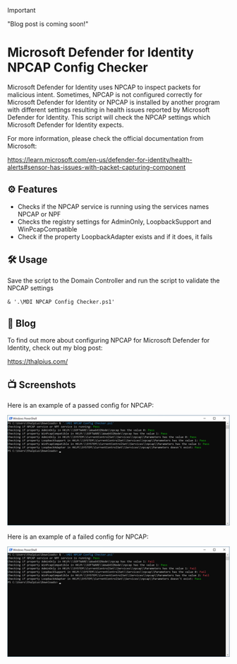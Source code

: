 > [!IMPORTANT]
> "Blog post is coming soon!"

# Microsoft Defender for Identity NPCAP Config Checker

Microsoft Defender for Identity uses NPCAP to inspect packets for malicious intent. Sometimes, NPCAP is not configured correctly for Microsoft Defender for Identity or NPCAP is installed by another program with different settings resulting in health issues reported by Microsoft Defender for Identity. This script will check the NPCAP settings which Microsoft Defender for Identity expects.

For more information, please check the official documentation from Microsoft:

https://learn.microsoft.com/en-us/defender-for-identity/health-alerts#sensor-has-issues-with-packet-capturing-component

## ⚙️ Features

- Checks if the NPCAP service is running using the services names NPCAP or NPF
- Checks the registry settings for AdminOnly, LoopbackSupport and WinPcapCompatible
- Check if the property LoopbackAdapter exists and if it does, it fails

## 🛠️ Usage

Save the script to the Domain Controller and run the script to validate the NPCAP settings
````
& '.\MDI NPCAP Config Checker.ps1'
````

## 📄 Blog

To find out more about configuring NPCAP for Microsoft Defender for Identity, check out my blog post:

https://thalpius.com/

## 📺 Screenshots
Here is an example of a passed config for NPCAP:

![Alt text](/Screenshots/MicrosoftDefenderForIdentityNPCAPConfigChecker01.png?raw=true "Microsoft Defender for Identity NPCAP Config Checker Pass")

Here is an example of a failed config for NPCAP:

![Alt text](/Screenshots/MicrosoftDefenderForIdentityNPCAPConfigChecker02.png?raw=true "Microsoft Defender for Identity NPCAP Config Checker Fail")
